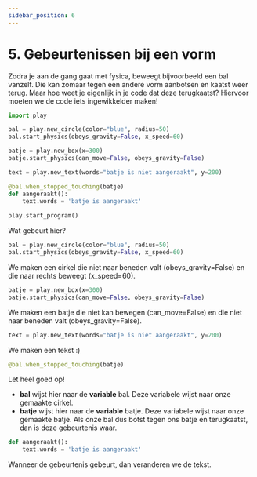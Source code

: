 ```yaml
---
sidebar_position: 6
---
```


# 5. Gebeurtenissen bij een vorm
Zodra je aan de gang gaat met fysica, beweegt bijvoorbeeld een bal vanzelf.
Die kan zomaar tegen een andere vorm aanbotsen en kaatst weer terug.
Maar hoe weet je eigenlijk in je code dat deze terugkaatst?
Hiervoor moeten we de code iets ingewikkelder maken!

```python
import play

bal = play.new_circle(color="blue", radius=50)
bal.start_physics(obeys_gravity=False, x_speed=60)

batje = play.new_box(x=300)
batje.start_physics(can_move=False, obeys_gravity=False)

text = play.new_text(words="batje is niet aangeraakt", y=200)

@bal.when_stopped_touching(batje)
def aangeraakt():
    text.words = 'batje is aangeraakt'
    
play.start_program()
```

Wat gebeurt hier?

```python
bal = play.new_circle(color="blue", radius=50)
bal.start_physics(obeys_gravity=False, x_speed=60)
```
We maken een cirkel die niet naar beneden valt (obeys_gravity=False) en die naar rechts beweegt (x_speed=60).

```python
batje = play.new_box(x=300)
batje.start_physics(can_move=False, obeys_gravity=False)
```
We maken een batje die niet kan bewegen (can_move=False) en die niet naar beneden valt (obeys_gravity=False).


```python
text = play.new_text(words="batje is niet aangeraakt", y=200)
```
We maken een tekst :)

```python
@bal.when_stopped_touching(batje)
```
Let heel goed op!
- **bal** wijst hier naar de **variable** bal. Deze variabele wijst naar onze gemaakte cirkel.
- **batje** wijst hier naar de **variable** batje. Deze variabele wijst naar onze gemaakte batje.
Als onze bal dus botst tegen ons batje en terugkaatst, dan is deze gebeurtenis waar.

```python
def aangeraakt():
    text.words = 'batje is aangeraakt'
```
Wanneer de gebeurtenis gebeurt, dan veranderen we de tekst.


